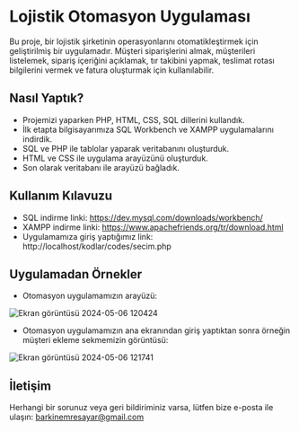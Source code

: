 # Lojistik Otomasyon Uygulaması
Bu proje, bir lojistik şirketinin operasyonlarını otomatikleştirmek için geliştirilmiş bir uygulamadır. Müşteri siparişlerini almak, müşterileri listelemek, sipariş içeriğini açıklamak, tır takibini yapmak, teslimat rotası bilgilerini vermek ve fatura oluşturmak için kullanılabilir.
## Nasıl Yaptık?
- Projemizi yaparken PHP, HTML, CSS, SQL dillerini kullandık.
- İlk etapta bilgisayarımıza SQL Workbench ve XAMPP uygulamalarını indirdik.
- SQL ve PHP ile tablolar yaparak veritabanını oluşturduk.
- HTML ve CSS ile uygulama arayüzünü oluşturduk.
- Son olarak veritabanı ile arayüzü bağladık.
## Kullanım Kılavuzu
- SQL indirme linki: https://dev.mysql.com/downloads/workbench/
- XAMPP indirme linki: https://www.apachefriends.org/tr/download.html
- Uygulamamıza giriş yaptığımız link: http://localhost/kodlar/codes/secim.php
## Uygulamadan Örnekler
- Otomasyon uygulamamızın arayüzü:

![Ekran görüntüsü 2024-05-06 120424](https://github.com/erolmalkoc/LOJISTIK_OTOMASYONU/assets/168844202/7802661c-9cee-47a3-82f3-0a0a0de623ca)

- Otomasyon uygulamamızın ana ekranından giriş yaptıktan sonra örneğin müşteri ekleme sekmemizin görüntüsü:

![Ekran görüntüsü 2024-05-06 121741](https://github.com/erolmalkoc/LOJISTIK_OTOMASYONU/assets/168844202/4f7f490a-f6bd-42ed-8248-904897e5f23f)

## İletişim
Herhangi bir sorunuz veya geri bildiriminiz varsa, lütfen bize e-posta ile ulaşın: barkinemresayar@gmail.com

